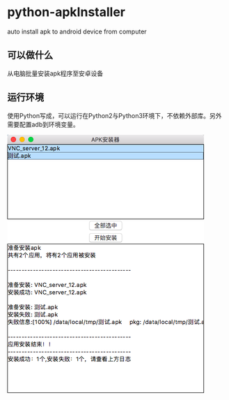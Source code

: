 # python-apkInstaller
auto install apk to android device from computer

## 可以做什么

从电脑批量安装apk程序至安卓设备


## 运行环境

使用Python写成，可以运行在Python2与Python3环境下，不依赖外部库。另外需要配置adb到环境变量。

![运行界面](shortcut.png)
